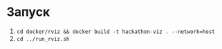 # Запуск
1. ```cd docker/rviz && docker build -t hackathon-viz . --network=host```
2. ```cd ../run_rviz.sh```